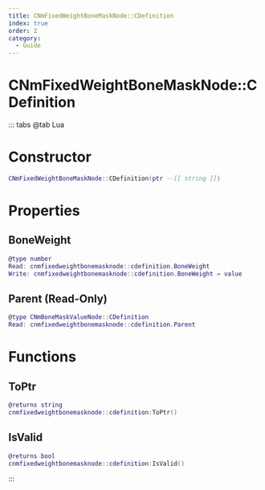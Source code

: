 ```yaml
---
title: CNmFixedWeightBoneMaskNode::CDefinition
index: true
order: 2
category:
  - Guide
---
```


# CNmFixedWeightBoneMaskNode::CDefinition

::: tabs
@tab Lua
# Constructor
```lua
CNmFixedWeightBoneMaskNode::CDefinition(ptr --[[ string ]])
```
# Properties
## BoneWeight 
```lua
@type number
Read: cnmfixedweightbonemasknode::cdefinition.BoneWeight
Write: cnmfixedweightbonemasknode::cdefinition.BoneWeight = value
```
## Parent (Read-Only)
```lua
@type CNmBoneMaskValueNode::CDefinition
Read: cnmfixedweightbonemasknode::cdefinition.Parent
```
# Functions
## ToPtr
```lua
@returns string
cnmfixedweightbonemasknode::cdefinition:ToPtr()
```
## IsValid
```lua
@returns bool
cnmfixedweightbonemasknode::cdefinition:IsValid()
```

:::